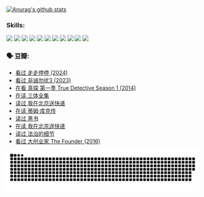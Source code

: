 
[![Anurag's github stats](https://github-readme-stats.vercel.app/api?username=w940853815)](https://github.com/anuraghazra/github-readme-stats)

### Skills:

<code><img height="32" src="https://cdn.jsdelivr.net/npm/simple-icons@v5/icons/python.svg"></code>
<code><img height="32" src="https://cdn.jsdelivr.net/npm/simple-icons@v5/icons/javascript.svg"></code>
<code><img height="32" src="https://cdn.jsdelivr.net/npm/simple-icons@v5/icons/django.svg"></code>
<code><img height="32" src="https://cdn.jsdelivr.net/npm/simple-icons@v5/icons/flask.svg"></code>
<code><img height="32" src="https://cdn.jsdelivr.net/npm/simple-icons@v5/icons/vuetify.svg"></code>
<code><img height="32" src="https://cdn.jsdelivr.net/npm/simple-icons@v5/icons/git.svg"></code>
<code><img height="32" src="https://cdn.jsdelivr.net/npm/simple-icons@v5/icons/docker.svg"></code>
<code><img height="32" src="https://cdn.jsdelivr.net/npm/simple-icons@v5/icons/postgresql.svg"></code>
<code><img height="32" src="https://cdn.jsdelivr.net/npm/simple-icons@v5/icons/elasticsearch.svg"></code>
<code><img height="32" src="https://cdn.jsdelivr.net/npm/simple-icons@v5/icons/macos.svg"></code>
<code><img height="32" src="https://cdn.jsdelivr.net/npm/simple-icons@v5/icons/linux.svg"></code>

### 🗣 豆瓣:

<!-- DOUBAN-ACTIVITIES:START -->
- [看过 走走停停‎ (2024)](https://www.douban.com/people/136069238/status/4684430230/?_i=23832378)
- [看过 非诚勿扰3‎ (2023)](https://www.douban.com/people/136069238/status/4676324100/?_i=23832378)
- [在看 真探 第一季 True Detective Season 1‎ (2014)](https://www.douban.com/people/136069238/status/4673382852/?_i=23832378)
- [在读 三体全集](https://www.douban.com/people/136069238/status/4672842521/?_i=23832378)
- [读过 我在北京送快递](https://www.douban.com/people/136069238/status/4672842036/?_i=23832378)
- [在读 蒂姆·库克传](https://www.douban.com/people/136069238/status/4663517053/?_i=23832378)
- [读过 黑书](https://www.douban.com/people/136069238/status/4663516022/?_i=23832378)
- [在读 我在北京送快递](https://www.douban.com/people/136069238/status/4658098365/?_i=23832378)
- [读过 法治的细节](https://www.douban.com/people/136069238/status/4657347558/?_i=23832378)
- [看过 大创业家 The Founder‎ (2016)](https://www.douban.com/people/136069238/status/4649667693/?_i=23832378)
<!-- DOUBAN-ACTIVITIES:END -->


![Snake animation](https://raw.githubusercontent.com/w940853815/w940853815/output/github-contribution-grid-snake.svg)

<!--
**w940853815/w940853815** is a ✨ _special_ ✨ repository because its `README.md` (this file) appears on your GitHub profile.

Here are some ideas to get you started:

- 🔭 I’m currently working on ...
- 🌱 I’m currently learning ...
- 👯 I’m looking to collaborate on ...
- 🤔 I’m looking for help with ...
- 💬 Ask me about ...
- 📫 How to reach me: ...
- 😄 Pronouns: ...
- ⚡ Fun fact: ...
-->
